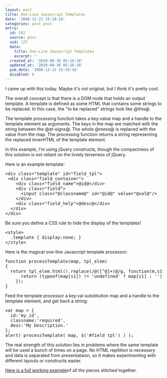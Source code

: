 ```yaml
---
layout: post
title: One-Line Javascript Templates
date: '2008-12-22 15:19:16'
categories: post post
entry:
  id: 262
  source: post
  uid: 127
  data:
    title: One-Line Javascript Templates
    excerpt: ''
  created_at: '2010-08-30 05:16:38'
  updated_at: '2010-08-30 05:16:38'
  pub_date: '2008-12-22 15:19:16'
  disabled: 0
---
```

I came up with this today. Maybe it's not original, but I think it's pretty cool.

The overall concept is that there is a DOM node that holds an output template. A template is defined as some HTML that contains some strings to be replaced. In this case, the "to be replaced" strings look like @this@.

The template processing function takes a key:value map and a handle to the template element as arguments. The keys in the map are matched with the string between the @at-signs@. The whole @mess@ is replaced with the value from the map. The processing function returns a string representing the replaced innerHTML of the template element.

In this example, I'm using jQuery constructs, though the compactness of this solution is not reliant on the lovely terseness of jQuery.

Here is an example template:
<pre>&lt;div class="template" id="field_tpl"&gt;
 &lt;div class="field_container"&gt;
    &lt;div class="field_name"&gt;@id@&lt;/div&gt;
    &lt;div class="field"&gt;
      &lt;input class="@classname@" id="@id@" value="@val@"/&gt;
    &lt;/div&gt;
    &lt;div class="field_help"&gt;@desc@&lt;/div&gt;
  &lt;/div&gt;
&lt;/div&gt;</pre>
Be sure you define a CSS rule to hide the display of the templates!
<pre>&lt;style&gt;
  .template { display:none; }
&lt;/style&gt;</pre>
Here is the magical one-line Javascript template processor:
<pre>function processTemplate(map, tpl_elem)
{
  return tpl_elem.html().replace(/@([^@]+)@/g, function(m,s1) {
      return (typeof(map[s1]) != 'undefined' ? map[s1] : '');
    });
}</pre>
Feed the template processor a key:val substitution map and a handle to the template element, and get back a string:
<pre>var map = {
  id:'my_id',
  classname:'required',
  desc:'My Description.'
};
alert( processTemplate( map, $('#field_tpl') ) );</pre>
The real strength of this solution lies in problems where the same template will be used a bunch of times on a page. No HTML repitition is necessary and data is separated from presentataion, so it makes experimenting with different layouts or constructs easier.

<a href="/static/template.html">Here is a full working example</a>of all the pieces stitched together.
